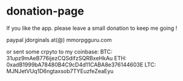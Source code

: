 # donation-page

If you like the app. please leave a small donation to keep me going !

paypal jdorginals at(@) mmorpgguru.com

or sent some crpyto to my coinbase:
BTC: 31upz9mAeB776ijezCQSdifzSQRBxeHkAu
ETH: 0xadB1999bA78480B4C9cD4d11CABA8e376144603E
LTC: MJNJetVUq1D6ngtaxsob7TYEuzfeZeaEyu